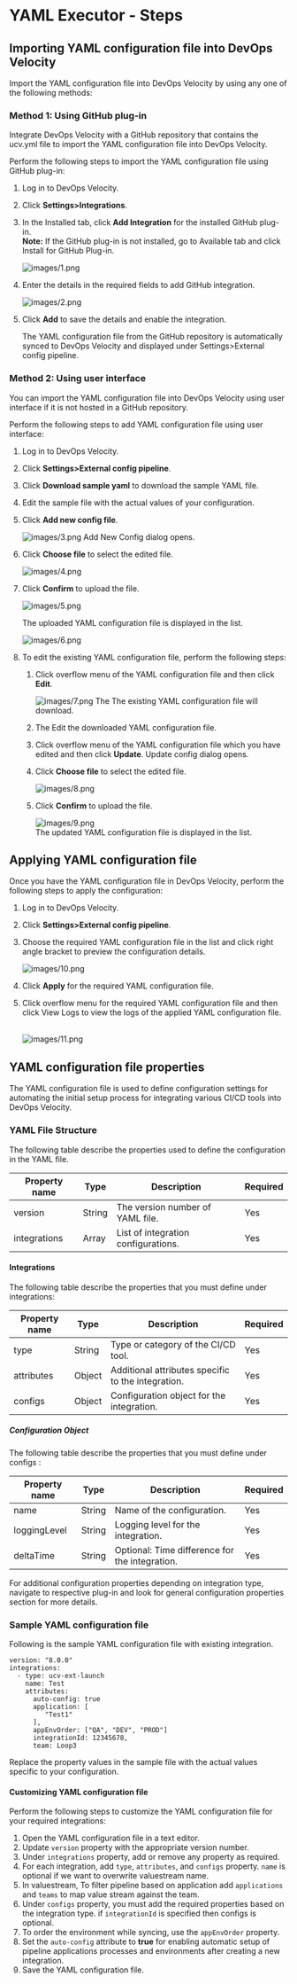 
# YAML Executor - Steps

## Importing YAML configuration file into DevOps Velocity

Import the YAML configuration file into DevOps Velocity by using any one of the following methods:

### Method 1: Using GitHub plug-in

Integrate DevOps Velocity with a GitHub repository that contains the ucv.yml file to import the YAML configuration file into DevOps Velocity.

Perform the following steps to import the YAML configuration file using GitHub plug-in:

1. Log in to DevOps Velocity.
2. Click **Settings>Integrations**.
3. In the Installed tab, click **Add Integration** for the installed GitHub plug-in.    
   **Note:** If the GitHub plug-in is not installed, go to Available tab and click Install for GitHub Plug-in.

   ![images/1.png](images/1.png)
5. Enter the details in the required fields to add GitHub integration. 

   ![images/2.png](images/2.png)
6. Click **Add** to save the details and enable the integration.
   
   The YAML configuration file from the GitHub repository is automatically synced to DevOps Velocity and displayed under Settings>External config pipeline.

### Method 2: Using user interface

You can import the YAML configuration file into DevOps Velocity using user interface if it is not hosted in a GitHub repository.

Perform the following steps to add YAML configuration file using user interface:

1. Log in to DevOps Velocity.
2. Click **Settings>External config pipeline**.
3. Click **Download sample yaml** to download the sample YAML file.
4. Edit the sample file with the actual values of your configuration.
5. Click **Add new config file**.

   ![images/3.png](images/3.png)
   Add New Config dialog opens.
7. Click **Choose file** to select the edited file.

   ![images/4.png](images/4.png)
8. Click **Confirm** to upload the file.

   ![images/5.png](images/5.png)

    The uploaded YAML configuration file is displayed in the list. 

   ![images/6.png](images/6.png)
10. To edit the existing YAML configuration file, perform the following steps:
    1. Click overflow menu of the YAML configuration file and then click **Edit**.

       ![images/7.png](images/7.png)
       The The existing YAML configuration file will download.
    3. The Edit the downloaded YAML configuration file.
    4. Click overflow menu of the YAML configuration file which you have edited and then click **Update**.
       Update config dialog opens.
    5. Click **Choose file** to select the edited file.

       ![images/8.png](images/8.png)
    6. Click **Confirm** to upload the file.  

       ![images/9.png](images/9.png)  
    The updated YAML configuration file is displayed in the list.
    
## Applying YAML configuration file

Once you have the YAML configuration file in DevOps Velocity, perform the following steps to apply the configuration:

1. Log in to DevOps Velocity.
2. Click **Settings>External config pipeline**.
3. Choose the required YAML configuration file in the list and click right angle bracket to preview the configuration details.

    ![images/10.png](images/10.png) 
5. Click **Apply** for the required YAML configuration file.
6. Click overflow menu for the required YAML configuration file and then click View Logs to view the logs of the applied YAML configuration file.  

   ![images/11.png](images/11.png) 

## YAML configuration file properties

The YAML configuration file is used to define configuration settings for automating the initial setup process for integrating various CI/CD tools into DevOps Velocity.

### YAML File Structure

The following table describe the properties used to define the configuration in the YAML file.

|Property name |Type  |Description                          |Required|
|--------------|------|-------------------------------------|--------|
|version	   |String| The version number of YAML file.	|Yes     |	
|integrations  |Array | List of integration configurations. |Yes     |	

#### Integrations

The following table describe the properties that you must define under integrations:

|Property name|Type  |Description	                                   |Required|
|-------------|------|--------------------------------------------------|--------|
|type	     |String|Type or category of the CI/CD tool.	           |Yes     |
|attributes   |Object|Additional attributes specific to the integration.|Yes     |
|configs	  |Object|	Configuration object for the integration.	 |Yes     |

##### Configuration Object

The following table describe the properties that you must define under configs :

|Property name|Type  |Description	                               |Required|
|-------------|------|----------------------------------------------|--------|
|name	     |String|Name of the configuration.	                |Yes     |
|loggingLevel |String|Logging level for the integration.	        |Yes     |
|deltaTime	|String|Optional: Time difference for the integration.|Yes     |

For additional configuration properties depending on integration type, navigate to respective plug-in and look for general configuration properties section for more details.

### Sample YAML configuration file

Following is the sample YAML configuration file with existing integration.

```
version: "8.0.0"
integrations:
  - type: ucv-ext-launch
    name: Test
    attributes:
      auto-config: true
      application: [
         "Test1"
      ],
      appEnvOrder: ["QA", "DEV", "PROD"]
      integrationId: 12345678,
      team: Loop3
```

Replace the property values in the sample file with the actual values specific to your configuration.

#### Customizing YAML configuration file

Perform the following steps to customize the YAML configuration file for your required integrations:

1. Open the YAML configuration file in a text editor.
2. Update `version` property with the appropriate version number.
3. Under `integrations` property, add or remove any property as required.
4. For each integration, add `type`, `attributes`, and `configs` property. `name` is optional if we want to overwrite valuestream name.
5. In valuestream, To filter pipeline based on application add `applications` and `teams` to map value stream against the team.
6. Under `configs` property, you must add the required properties based on the integration type. if `integrationId` is specified then configs is optional.
7. To order the environment while syncing, use the `appEnvOrder` property.
8. Set the `auto-config` attribute to **true** for enabling automatic setup of pipeline applications processes and environments after creating a new integration.
9. Save the YAML configuration file.
